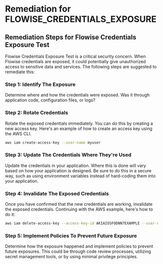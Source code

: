# Remediation for FLOWISE_CREDENTIALS_EXPOSURE

## Remediation Steps for Flowise Credentials Exposure Test
Flowise Credentials Exposure Test is a critical security concern. When Flowise credentials are exposed, it could potentially give unauthorized access to sensitive data and services. The following steps are suggested to remediate this:

### Step 1: Identify The Exposure
Determine where and how the credentials were exposed. Was it through application code, configuration files, or logs?

### Step 2: Rotate Credentials
Rotate the exposed credentials immediately. You can do this by creating a new access key. Here's an example of how to create an access key using the AWS CLI.

```bash
aws iam create-access-key --user-name myuser
```

### Step 3: Update The Credentials Where They're Used
Update the credentials in your application. Where this is done will vary based on how your application is designed. Be sure to do this in a secure way, such as using environment variables instead of hard-coding them into your application.

### Step 4: Invalidate The Exposed Credentials
Once you have confirmed that the new credentials are working, invalidate the exposed credentials. Continuing with the AWS example, here's how to do it:

```bash
aws iam delete-access-key --access-key-id AKIAIOSFODNN7EXAMPLE --user-name myuser
```

### Step 5: Implement Policies To Prevent Future Exposure
Determine how the exposure happened and implement policies to prevent future exposures. This could be through code review processes, utilizing secret management tools, or by using minimal privilege principles. 